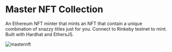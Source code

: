 # Master NFT Collection

An Ethereum NFT minter that mints an NFT that contain a unique combination of snazzy titles just for you. Connect to Rinkeby testnet to mint. Built with Hardhat and EthersJS. 


![masternft](https://user-images.githubusercontent.com/50122869/159505380-aa5b25ff-6c62-4563-b3f8-78dd0a8b3df3.gif)
